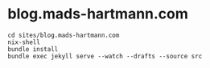 # blog.mads-hartmann.com

```
cd sites/blog.mads-hartmann.com
nix-shell
bundle install
bundle exec jekyll serve --watch --drafts --source src
```

